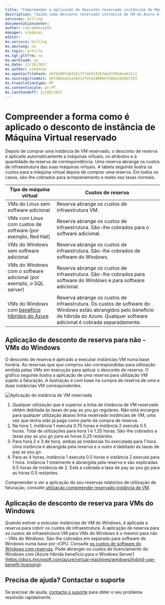 ```yaml
---
title: "Compreender a aplicação de desconto reservado instâncias de Máquina Virtual do Azure | Microsoft Docs"
description: "Saiba como desconto reservado instância de VM do Azure é aplicado para VMs em execução."
services: billing
documentationcenter: 
author: vikramdesai01
manager: vikdesai
editor: 
ms.service: billing
ms.devlang: na
ms.topic: article
ms.tgt_pltfrm: na
ms.workload: na
ms.date: 11/10/2017
ms.author: vikdesai
ms.openlocfilehash: d476380fa841617f7eb914167ebd7d5b8aa611c2
ms.sourcegitcommit: b07d06ea51a20e32fdc61980667e801cb5db7333
ms.translationtype: MT
ms.contentlocale: pt-PT
ms.lasthandoff: 12/08/2017
---
```

# <a name="understand-how-the-reserved-virtual-machine-instance-discount-is-applied"></a>Compreender a forma como é aplicado o desconto de instância de Máquina Virtual reservado
Depois de comprar uma instância de VM reservado, o desconto de reserva é aplicado automaticamente a máquinas virtuais, os atributos e a quantidade da reserva de correspondência. Uma reserva abrange os custos de infraestrutura das suas máquinas virtuais. A tabela seguinte ilustra os custos para a máquina virtual depois de comprar uma reserva. Em todos os casos, são-lhe cobrados para armazenamento e redes nas taxas normais.

| Tipo de máquina virtual  | Custos de reserva |    
|-----------------------|--------------------------------------------| 
|VMs do Linux sem software adicional | Reserva abrange os custos de infraestrutura VM.|
|VMs com Linux com custos de software (por exemplo, Red Hat) | Reserva abrange os custos de infraestrutura. São-lhe cobrados para o software adicional.|
|VMs do Windows sem software adicional |Reserva abrange os custos de infraestrutura. São-lhe cobrados de software do Windows.|
|VMs do Windows com o software adicional (por exemplo, o SQL server) | Reserva abrange os custos de infraestrutura. São-lhe cobrados para software do Windows e para software adicional.|
|VMs do Windows com [benefício híbridos do Azure](https://docs.microsoft.com/azure/virtual-machines/windows/hybrid-use-benefit-licensing) | Reserva abrange os custos de infraestrutura. Os custos de software do Windows estão abrangidos pelo benefício de híbrida do Azure. Qualquer software adicional é cobrada separadamente.| 

## <a name="application-of-reservation-discount-to-non-windows-vms"></a>Aplicação de desconto de reserva para não - VMs do Windows
 O desconto de reserva é aplicado a executar instâncias VM numa base horária. As reservas que que comprou são correspondidas para utilização emitida pelas VMs em execução para aplicar o desconto de reserva. O gráfico seguinte ilustra a aplicação de uma reserva para utilização VM sujeito a faturação. A ilustração é com base na compra de reserva de uma e duas instâncias VM correspondentes.

![Aplicação de instância de VM reservada](media/billing-reserved-vm-instance-application/billing-reserved-vm-instance-application.png)

1.  Qualquer utilização que é superior a linha de instância de VM reservado obtém debitada às taxas de pay as you go regulares. Não está encargos para qualquer utilização abaixo linha reservado instâncias de VM, uma vez que tenha sido já paga como parte da compra de reserva.
2.  Na hora 1, instância 1 executa 0.75 horas e instância 2 executa 0.5 horas. Total de utilizações para hora 1 é 1.25 horas. São-lhe cobrados a taxas pay as you go para as horas 0,25 restantes.
3.  Para hora 2 e 3 de hora, ambas as instâncias foi executada para 1 hora. Uma instância é abrangida pela reserva e o outro é debitado às taxas de pay as you go.
4.  Para as 4 horas, instância 1 executa 0.5 horas e instância 2 executa para 1 hora. Instância 1 totalmente é abrangida pela reserva e são explicadas 0.5 horas de instância de 2. Está a cobrada a taxa de pay as you go para as horas 0.5 restantes.

Compreender e ver a aplicação do seu reservas relatórios de utilização de faturação, consulte [utilização compreender reservado instância de VM](https://go.microsoft.com/fwlink/?linkid=862757).

## <a name="application-of-reservation-discount-to-windows-vms"></a>Aplicação de desconto de reserva para VMs do Windows
Quando estiver a executar instâncias de VM do Windows, é aplicada a reserva para cobrir os custos de infraestrutura. A aplicação de reserva para os custos de infraestrutura VM para VMs do Windows é o mesmo para não - VMs do Windows. São-lhe cobrados em separado para software do Windows numa base por vCPU. Consulte [os custos de software do Windows com reservas](https://go.microsoft.com/fwlink/?linkid=862756). Pode abranger os custos de licenciamento do Windows com [Azure híbrida benefício para o Windows Server] (https://docs.microsoft.com/azure/virtual-machines/windows/hybrid-use-benefit-licensing).

## <a name="need-help-contact-support"></a>Precisa de ajuda? Contactar o suporte

Se precisar de ajuda, [contacte o suporte](https://portal.azure.com/?#blade/Microsoft_Azure_Support/HelpAndSupportBlade) para obter o seu problema resolvido rapidamente.
